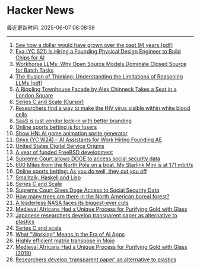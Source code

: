 # Hacker News

最近更新时间: 2025-06-07 08:08:59

--- 
1. [See how a dollar would have grown over the past 94 years [pdf]](https://www.newyorklifeinvestments.com/assets/documents/education/investing-essentials-growthofadollar.pdf) 
2. [Exa (YC S21) Is Hiring a Founding Physical Design Engineer to Build Chips for AI](https://www.ycombinator.com/companies/exa-laboratories/jobs/9TXvyqt-founding-engineer-physical-design-vlsi-rtl) 
3. [Workhorse LLMs: Why Open Source Models Dominate Closed Source for Batch Tasks](https://sutro.sh/blog/workhorse-llms-why-open-source-models-win-for-batch-tasks) 
4. [The Illusion of Thinking: Understanding the Limitations of Reasoning LLMs [pdf]](https://ml-site.cdn-apple.com/papers/the-illusion-of-thinking.pdf) 
5. [A Rippling Townhouse Facade by Alex Chinneck Takes a Seat in a London Square](https://www.thisiscolossal.com/2025/05/alex-chinneck-a-week-at-the-knees/) 
6. [Series C and Scale (Cursor)](https://www.cursor.com/en/blog/series-c) 
7. [Researchers find a way to make the HIV virus visible within white blood cells](https://www.theguardian.com/global-development/2025/jun/05/breakthrough-in-search-for-hiv-cure-leaves-researchers-overwhelmed) 
8. [SaaS is just vendor lock-in with better branding](https://rwsdk.com/blog/saas-is-just-vendor-lock-in-with-better-branding) 
9. [Online sports betting is for losers](https://doc.searls.com/2025/05/21/online-sports-betting-is-for-losers/) 
10. [Show HN: AI game animation sprite generator](https://www.godmodeai.cloud/ai-sprite-generator) 
11. [Onyx (YC W24) – AI Assistants for Work Hiring Founding AE](https://www.ycombinator.com/companies/onyx/jobs/Gm0Hw6L-founding-account-executive) 
12. [United States Digital Service Origins](https://usdigitalserviceorigins.org/) 
13. [A year of funded FreeBSD development](https://www.daemonology.net/blog/2025-06-06-A-year-of-funded-FreeBSD.html) 
14. [Supreme Court allows DOGE to access social security data](https://www.nbcnews.com/politics/supreme-court/supreme-court-trump-doge-social-security-data-access-elon-musk-rcna206515) 
15. [600 Miles from the North Pole on a boat. My Starlink Mini is at 171 mbit/s](https://old.reddit.com/r/Starlink/comments/1l0im21/currently_about_600_miles_from_the_north_pole_on/) 
16. [Online sports betting: As you do well, they cut you off](https://doc.searls.com/2025/05/21/online-sports-betting-is-for-losers/) 
17. [Smalltalk, Haskell and Lisp](https://storytotell.org/smalltalk-haskell-and-lisp) 
18. [Series C and Scale](https://www.cursor.com/en/blog/series-c) 
19. [Supreme Court Gives Doge Access to Social Security Data](https://www.bloomberg.com/news/articles/2025-06-06/supreme-court-gives-doge-access-to-social-security-data) 
20. [How many trees are there in the North American boreal forest?](https://nsojournals.onlinelibrary.wiley.com/doi/10.1002/ecog.07677) 
21. [A leaderless NASA faces its biggest-ever cuts](https://www.economist.com/science-and-technology/2025/06/04/a-leaderless-nasa-faces-its-biggest-ever-cuts) 
22. [Medieval Africans Had a Unique Process for Purifying Gold with Glass](https://www.atlasobscura.com/articles/medieval-african-gold) 
23. [Japanese researchers develop transparent paper as alternative to plastics](https://japannews.yomiuri.co.jp/science-nature/technology/20250605-259501/) 
24. [Series C and scale](https://www.cursor.com/en/blog/series-c) 
25. [What "Working" Means in the Era of AI Apps](https://a16z.com/revenue-benchmarks-ai-apps/) 
26. [Highly efficient matrix transpose in Mojo](https://veitner.bearblog.dev/highly-efficient-matrix-transpose-in-mojo/) 
27. [Medieval Africans Had a Unique Process for Purifying Gold with Glass (2019)](https://www.atlasobscura.com/articles/medieval-african-gold) 
28. [Researchers develop ‘transparent paper’ as alternative to plastics](https://japannews.yomiuri.co.jp/science-nature/technology/20250605-259501/) 
